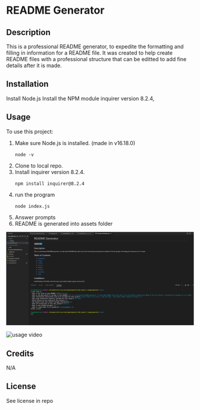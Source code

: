 # README Generator

## Description

This is a professional README generator, to expedite the formatting and filling in information for a README file.
It was created to help create README files with a professional structure that can be editted to add fine details after it is made.

## Installation

Install Node.js
Install the NPM module inquirer version 8.2.4,

## Usage

To use this project: 
1. Make sure Node.js is installed. (made in v16.18.0)
    ```
    node -v
2. Clone to local repo.
3. Install inquirer version 8.2.4.
    ``` 
    npm install inquirer@8.2.4
4. run the program
    ```
    node index.js
5. Answer prompts
6. README is generated into assets folder


![Usage Screenshot](./assets/images/usage_screenshot.png)

![usage video](https://app.castify.com/view/cfa81440-a9e6-425b-9017-c23c9c08dc29)

## Credits

N/A

## License

See license in repo

